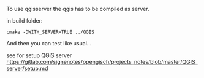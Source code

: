 To use qgisserver the qgis has to be compiled as server.

in build folder: 
```
cmake -DWITH_SERVER=TRUE ../QGIS
```

And then you can test like usual...

see for setup QGIS server https://gitlab.com/signenotes/opengisch/projects_notes/blob/master/QGIS_server/setup.md